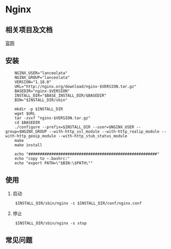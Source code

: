 # Nginx

## 相关项目及文档

[官网](http://nginx.org/en/)

## 安装

        NGINX_USER="lanceolata"
        NGINX_GROUP="lanceolata"
        VERSION="1.18.0"
        URL="http://nginx.org/download/nginx-$VERSION.tar.gz"
        BASEDIR="nginx-$VERSION"
        INSTALL_DIR="$BASE_INSTALL_DIR/$BASEDIR"
        BIN="$INSTALL_DIR/sbin"

        mkdir -p $INSTALL_DIR
        wget $URL
        tar -zvxf "nginx-$VERSION.tar.gz"
        cd $BASEDIR
        ./configure --prefix=$INSTALL_DIR --user=$NGINX_USER --group=$NGINX_GROUP --with-http_ssl_module --with-http_realip_module --with-http_geoip_module --with-http_stub_status_module
        make
        make install

        echo "########################################################"
        echo "copy to ~.bashrc:"
        echo "export PATH=\"$BIN:\$PATH\""

## 使用

1. 启动

        $INSTALL_DIR/sbin/nginx -c $INSTALL_DIR/conf/nginx.conf

2. 停止

        $INSTALL_DIR/sbin/nginx -s stop

## 常见问题
